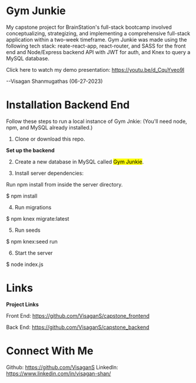 # Gym Junkie

My capstone project for BrainStation's full-stack bootcamp involved conceptualizing, strategizing, and implementing a comprehensive full-stack application within a two-week timeframe. Gym Junkie was made using the following tech stack: reate-react-app, react-router, and SASS for the front end and Node/Express backend API with JWT for auth, and Knex to query a MySQL database.

Click here to watch my demo presentation: https://youtu.be/d_CquYveo9I

--Visagan Shanmugathas (06-27-2023)


# Installation Backend End

Follow these steps to run a local instance of Gym Jnkie:
(You'll need node, npm, and MySQL already installed.)

1. Clone or download this repo.

<strong> Set up the backend </strong>

2. Create a new database in MySQL called <mark>Gym Junkie</mark>.

3. Install server dependencies:

Run npm install from inside the server directory.

$ npm install

4. Run migrations

$ npm knex migrate:latest

5. Run seeds

$ npm knex:seed run

6. Start the server

$ node index.js

# Links

<strong>Project Links</strong>

Front End: https://github.com/VisaganS/capstone_frontend

Back End: https://github.com/VisaganS/capstone_backend

# Connect With Me

Github: https://github.com/VisaganS
LinkedIn: https://www.linkedin.com/in/visagan-shan/

